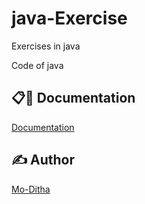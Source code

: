 # java-Exercise

Exercises in java

Code of java

## 📋🎇 Documentation

[Documentation]()

## ✍ Author

[Mo-Ditha](https://github.com/Mo-Ditha)
